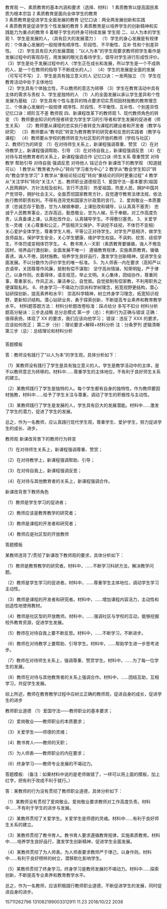 <!--
 * @Author: your name
 * @Date: 2021-03-08 19:45:36
 * @LastEditTime: 2021-03-17 21:49:48
 * @LastEditors: Please set LastEditors
 * @Description: In User Settings Edit
 * @FilePath: \cli4_pro\teacher.md
-->

教育观
一、素质教育的基本内涵和要求（选择、材料）
1 素质教育以提高国民素质为根本宗旨
2 素质教育是面向全体学生的教育  
3 素质教育是促进学生全面发展的教育 记忆口诀：两全两发展创新和实践  
4 素质教育是促进学生个性发展的教育
5 素质教育是以培养学生的创新精神和实践能力为重点的教育
6 着眼于学生的终身可持续发展
学生观
二、以人为本的学生观
1．学生是发展的人，（具有巨大的发展潜力 ）
（1）学生的身心发展是有规律的：个体身心发展的一般规律有顺序性、阶段性、不平衡性、互补
性和个别差异性。
（2）学生具有巨大的发展潜能：“以人为本”的学生观要求教师把学生看作是发展过程中的客观存在，用发展的眼光去看待学生，倡导对学生进行形成性评价。
（3）学生是处于发展过程中的人（学生正在成长和发展，所以学生是一个不成熟的人，是一个在教师的指导下不断成长的人。）
（4）学生的发展是全面的发展（可写可不写）
2．学生是具有独立意义的人 记忆口诀：一发两独立
（1）学生在教育活动中处于主体地位  
（2）学生具有个体独立性，不以教师的意志为转移
（3）学生在教育活动中具有主体的需求与责权
3、学生是独特的人
（1）人的全面发展以承认学生差异和个性发展为基础
（2）学生具有个性与差异的特点要求切实贯彻因材施教的教育理念
三、个体身心发展的一般规律
顺序性、阶段性、不平衡性、互补性、个别差异性 记忆口诀：顺阶互不差
教师观
四、新课程改革下的教师观
1、现代教师角色的转变
（1）教师要由知识的传授者转变为学生学习的引导者和学生发展的促进者（师生关系）
（2）教师要从课程的忠实执行者转变为课程的建设者和开发者（教学与研究）
（3）教师要从“教书匠”转变为教育教学的研究者和反思的实践者（教学与课程）
（4）教师要从学校的教师转变为社区型的开放的教师（学校与社区）  
2、教师行为的转变
（1）在对待师生关系上，新课程强调尊重、赞赏
（2）在对待教学上，新课程强调帮助、引导
（3）在对待自我上，新课程强调反思
（4）在对待与其他教育者的关系上，新课程强调合作
记忆口诀 :师生关系 尊重赞赏 对待教学 帮助引导 对待自我 强调反思 对待他人 铭记合作
新课改下的教学观 （知道就可以）
1 教学从“教育者为中心”转向“学习者为中心”
2 教学从“教会学生知识”转向“教会学生学习”
3 教学从“重结论轻过程”转向“重结论的同时更重过程”
4 教学从“关注学科”转向“关注人”
五、教师职业道德规范
1、爱国守法--基本要求(祖国人民两拥护、方针法规及权利，言行不违背）
热爱祖国，热爱人民，拥护中国共产党领导，拥护社会主义。全面贯彻国家教育方针，自觉遵守教育法律法规，依法执行教师职责权利。不得有违背党和国家方针政策的言行。
2、爱岗敬业--本质要求（忠诚志存于勤恳，甘为人梯做奉献，上课批改和辅导，认认真真不塞责）
忠诚于人民教育事业，志存高远，勤恳敬业，甘为人梯，乐于奉献。对工作高度负责，认真备课上课，认真批改作业，认真辅导学生。不得敷衍塞责。
3、关爱学生--灵魂（关心尊重和公正，严慈相济又保护，不讽挖不歧视，不体罚不变相）
关心爱护全体学生，尊重学生人格，平等公正对待学生。对学生严慈相济，做学生良师益友。保护学生安全，关心学生健康，维护学生权益。不讽刺、挖苦、歧视学生，不体罚或变相体罚学生。
4、教书育人--天职（素质教育要循循，诲人不倦及因材，培养品行激创新，全面发展不唯一）
遵循教育规律，实施素质教育。循循善诱，诲人不倦，因材施教。培养学生良好品行，激发学生创新精神，促进学生全面发展。不以分数作为评价学生的唯一标准。
5、为人师表--内在要求（高知严以衣语举，关团尊尊作风廉，抵制有偿不谋取）
坚守高尚情操，知荣明耻，严于律己，以身作则。衣着得体，语言规范，举止文明。关心集体，团结协作，尊重同事，尊重家长。作风正派，廉洁奉公，自觉抵。自觉抵制有偿家教，不利用职务之便谋取私利。
6、终身学习--不竭动力(崇尚科学树理念，拓宽视野更结构，潜心钻研探创新，提高素养和水平）
崇高科学精神，树立终身学习理念，拓宽知识视野，更新知识结构。潜心钻研业务，勇于探索创新，不断提高专业素养和教育教学水平。
材料题答题方法：
材料分析题改卷标准：踩点给分 多写不扣分
材料分析题高分秘诀：三步走战略 总分总模式
第一步（总）：判断行为正确与错误
正确：值得表扬，体现了 XX 的要求，我们应该向他学习；
错误：违反了 XXX 的要求，应该如何改正；
第二步（分）：理论要求+解释+材料分析
注：分条罗列 逻辑清晰
第三步（总）：总结理论和材料分析

###

答题模板

答：教师没有践行了“以人为本”的学生观，具体分析如下：

（1）某教师没有践行了学生是具有独立意义的人。学生是教学活动中的主体，是不以教师意志为转移的。材料中……尊重学生的主体地位，不有利于良好师生关系的建立。

（2）某教师践行了学生是独特的人。每个学生都有自身的独特性，作为教师要因材施教，材料中……给予了学生关注与尊重，调动了学生的积极性与主动性。

（3）某教师践行了学生是发展的人，学生具有巨大的发展潜能。材料中……激发了学生的潜力，促进了学生的发展。

总之，作为一名教师，应认真践行现代学生观，尊重学生、爱护学生，努力促进学生的成长、进步。

教师观
新课改背景下的教师行为转变

（1）在对待师生关系上，新课程强调尊重、赞赏；

（2）在对待教学上，新课程强调帮助、引导；

（3）在对待自我上，新课程强调反思；

（4）在对待与其他教育者的关系上，新课程强调合作。

新课改背景下教师角色

（1）教师是学生学习的促进者；

（2）教师应该是教育教学的研究者；

（3）教师是课程的开发者和研究者；

（4）教师应是社区型的开放教师

答题模板

某教师违背了/贯彻了新课改下教师观的要求，具体分析如下：

（1）教师是教育教学的研究者。材料中，……不断学习科研方法，解决教学问题。

（2）教师是学生学习的促进者。材料中，……尊重学生主体地位，调动学生学习主动性。

（3）教师是课程的开发者和研究者。材料中，……增加课程内容活力，主动性和创造性地使用教材。

（4）教师是社区型的开放教师。材料中，……强调社区与学校的互动，能够挖掘校外教育资源，促进学生发展。

（5）教师在对待自我上要不断反思。材料中，……不断学习，不断进步。

（6）教师在对待教学上要帮助、引导学生。材料中，……帮助学生进一步思考进步。

（7）教师在对待师生关系上，强调尊重、赞赏学生。材料中，……为了每一位学生的发展。

（8）教师在对待与其他教育者的关系上强调合作。材料中，……团结互助，互相学习，共促学生发展。

综上所述，教师在教育教学过程中应树立正确的教师观，促进自身的成长，促进学生的进步

教师职业道德
（1）爱国守法——教师职业的基本要求；

（2）爱岗敬业——教师职业的本质要求；

（3）关爱学生——师德的灵魂；

（4）教书育人——教师的天职；

（5）为人师表——教师职业的内在要求；

（6）终身学习——教师专业发展的不竭动力。

答题模板: （备注：如果材料中说的是老师做错了，一样可以用上面的模板，加上红字，把有利于改成不利于就行。）

答：某教师的行为没有贯彻了教师职业道德，具体分析如下：

（1）某教师没有贯彻了爱岗敬业。爱岗敬业要求教师对工作高度负责。材料中……不有利于学生的进步与发展。

（2）某教师贯彻了关爱学生。关爱学生是师德的灵魂。材料中……有利于良好师生关系的建立。

（3）某教师贯彻了教书育人。教书育人要求遵循教育规律，实施素质教育。材料中……培养学生良好品行，激发学生创新精神，促进学生全面发展。

（4）某教师贯彻了为人师表。为人师表要求教师严于律己，以身作则。材料中……有利于良好榜样的树立，潜移默化影响学生。

（5）某教师贯彻了终身学习。终身学习是教师发展的不竭动力。材料中……探索创新，不断提高专业素养和教育教学水平。

总之，作为一名教师，应该积极践行教师职业道德，不断促进学生的发展，同时促进自身的进步。

15711262796
131082199003312911 11.23
2018/10/22 2038
